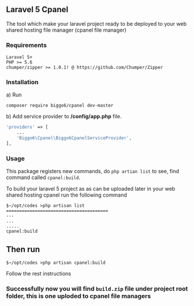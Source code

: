 ## Laravel 5 Cpanel

The tool which make your laravel project ready to be deployed to your web shared hosting file manager (cpanel file manager)



### Requirements
```
Laravel 5+
PHP >= 5.6
chumper/zipper >= 1.0.1! @ https://github.com/Chumper/Zipper

```

### Installation
a) Run

```
composer require biggo6/cpanel dev-master
```

b) Add service provider to **/config/app.php** file.
```php
'providers' => [
    ...
    'Biggo6\Cpanel\Biggo6CpanelServiceProvider',
],
```


### Usage
This package registers new commands, do ``php artian list`` to see, find command called ``cpanel:build``.

To build your laravel 5 project as as can be uploaded later in your web shared hosting cpanel run the following command

```
$~/opt/codes >php artisan list
=======================================
---
...
.....
cpanel:build
```

## Then run

```
$~/opt/codes >php artisan cpanel:build

```

Follow the rest instructions

### Successfully now you will find  ``build.zip`` file under project root folder, this is one uploded to cpanel file managers



